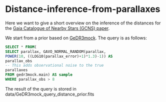 # Distance-inference-from-parallaxes

Here we want to give a short overview on the inference of the distances for the [Gaia Catalogue of Nearby Stars (GCNS) paper](https://ui.adsabs.harvard.edu/abs/2021A%26A...649A...6G).

We start from a prior based on [GeDR3mock](https://ui.adsabs.harvard.edu/abs/2020PASP..132g4501R/abstract).
The query is as follows:

``` sql
SELECT * FROM(
SELECT parallax, GAVO_NORMAL_RANDOM(parallax,
POWER(10, ((LOG10(parallax_error)+1)*1.3)-1)) AS
parallax_obs
-- This adds observational noise to the true
parallaxes
FROM gedr3mock.main) AS sample
WHERE parallax_obs > 8
```
The result of the query is stored in data/GeDR3mock_query_distance_prior.fits
